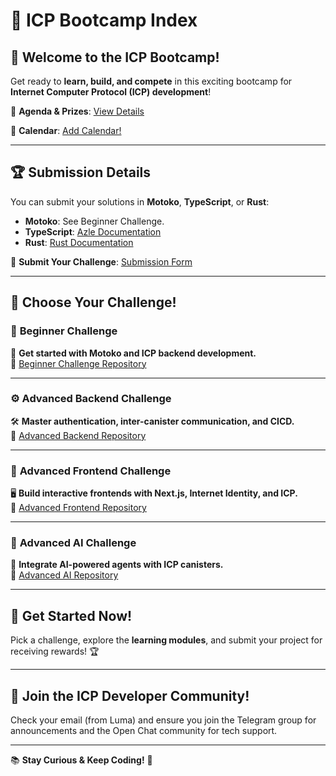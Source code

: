 # 🚀 ICP Bootcamp Index

## 🎉 Welcome to the ICP Bootcamp!

Get ready to **learn, build, and compete** in this exciting bootcamp for **Internet Computer Protocol (ICP) development**!

🎯 **Agenda & Prizes**: [View Details](https://lu.ma/5o20vabw)

📅 **Calendar**: [Add Calendar!](https://calendar.google.com/calendar/u/0?cid=Y182NzQ0NTc3Zjk3ZjQxNzg5MGU1NDU5MGFkZjlkNGQxYzQyMmFhZjZiYTUyZWM2ZGIzODQ1MzhkOTYyYmJjNTkyQGdyb3VwLmNhbGVuZGFyLmdvb2dsZS5jb20)

---

## 🏆 Submission Details

You can submit your solutions in **Motoko**, **TypeScript**, or **Rust**:

- **Motoko**: See Beginner Challenge.
- **TypeScript**: [Azle Documentation](https://demergent-labs.github.io/azle/candid_rpc.html)
- **Rust**: [Rust Documentation](https://internetcomputer.org/docs/current/developer-docs/backend/rust/)

📩 **Submit Your Challenge**: [Submission Form](https://docs.google.com/forms/d/e/1FAIpQLSfRDeUw9sckd9vVmfb9gQKs4btvZRlHLTNBTgN57HdxEnge2w/viewform?usp=dialog)

---

## 🚀 Choose Your Challenge!

### 📌 **Beginner Challenge**
👶 **Get started with Motoko and ICP backend development.**  
🔗 [Beginner Challenge Repository](https://github.com/pt-icp-hub/ICP-Bootcamp-Beginner)

---

### ⚙️ **Advanced Backend Challenge**
🛠️ **Master authentication, inter-canister communication, and CICD.**  
🔗 [Advanced Backend Repository](https://github.com/pt-icp-hub/ICP-Bootcamp-Advanced-Backend)

---

### 🎨 **Advanced Frontend Challenge**
🖥️ **Build interactive frontends with Next.js, Internet Identity, and ICP.**  
🔗 [Advanced Frontend Repository](https://github.com/pt-icp-hub/ICP-Bootcamp-Advanced-Frontend)

---

### 🤖 **Advanced AI Challenge**
🧠 **Integrate AI-powered agents with ICP canisters.**  
🔗 [Advanced AI Repository](https://github.com/pt-icp-hub/ICP-Bootcamp-Advanced-AI)

---

## 🚀 Get Started Now!
Pick a challenge, explore the **learning modules**, and submit your project for receiving rewards! 🏆

---

## 🤝 Join the ICP Developer Community!

Check your email (from Luma) and ensure you join the Telegram group for announcements and the Open Chat community for tech support.

---

📚 **Stay Curious & Keep Coding!** 🚀
